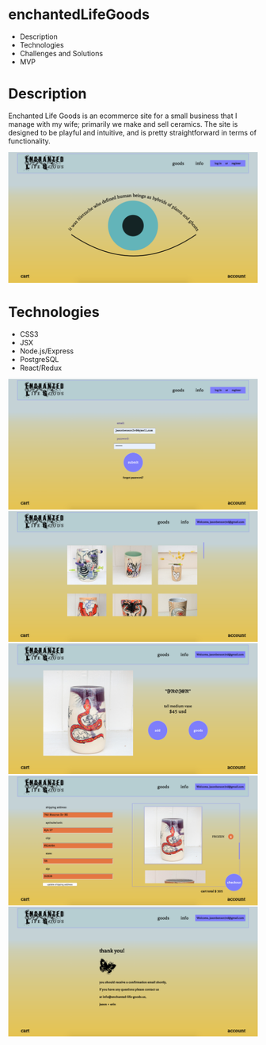 # enchantedLifeGoods

* Description
* Technologies
* Challenges and Solutions
* MVP

# Description
Enchanted Life Goods is an ecommerce site for a small business that I manage with my wife; primarily we make and sell ceramics. The site is designed to be playful and intuitive, and is pretty straightforward in terms of functionality. 

![landing page image](_screenshots/elg_screenshot1.png)

# Technologies
- CSS3
- JSX
- Node.js/Express
- PostgreSQL
- React/Redux

![login page image](_screenshots/elg_screenshot2.png)
![goods page image](_screenshots/elg_screenshot3.png)
![good details page image](_screenshots/elg_screenshot4.png)
![cart page image](_screenshots/elg_screenshot5.png)
![checkout page image](_screenshots/elg_screenshot6.png)



  
